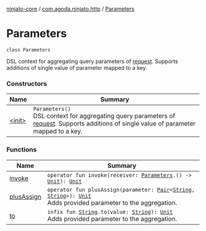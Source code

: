 [ninjato-core](../../index.md) / [com.agoda.ninjato.http](../index.md) / [Parameters](./index.md)

# Parameters

`class Parameters`

DSL context for aggregating query parameters of [request](../-request/index.md).
Supports additions of single value of parameter mapped to a key.

### Constructors

| Name | Summary |
|---|---|
| [&lt;init&gt;](-init-.md) | `Parameters()`<br>DSL context for aggregating query parameters of [request](../-request/index.md). Supports additions of single value of parameter mapped to a key. |

### Functions

| Name | Summary |
|---|---|
| [invoke](invoke.md) | `operator fun invoke(receiver: `[`Parameters`](./index.md)`.() -> `[`Unit`](https://kotlinlang.org/api/latest/jvm/stdlib/kotlin/-unit/index.html)`): `[`Unit`](https://kotlinlang.org/api/latest/jvm/stdlib/kotlin/-unit/index.html) |
| [plusAssign](plus-assign.md) | `operator fun plusAssign(parameter: `[`Pair`](https://kotlinlang.org/api/latest/jvm/stdlib/kotlin/-pair/index.html)`<`[`String`](https://kotlinlang.org/api/latest/jvm/stdlib/kotlin/-string/index.html)`, `[`String`](https://kotlinlang.org/api/latest/jvm/stdlib/kotlin/-string/index.html)`>): `[`Unit`](https://kotlinlang.org/api/latest/jvm/stdlib/kotlin/-unit/index.html)<br>Adds provided parameter to the aggregation. |
| [to](to.md) | `infix fun `[`String`](https://kotlinlang.org/api/latest/jvm/stdlib/kotlin/-string/index.html)`.to(value: `[`String`](https://kotlinlang.org/api/latest/jvm/stdlib/kotlin/-string/index.html)`): `[`Unit`](https://kotlinlang.org/api/latest/jvm/stdlib/kotlin/-unit/index.html)<br>Adds provided parameter to the aggregation. |
